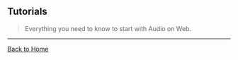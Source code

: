 ## Tutorials
> Everything you need to know to start with Audio on Web.

---
[Back to Home](https://github.com/willianjusten/awesome-audio-visualization#awesome-audio-visualization)
